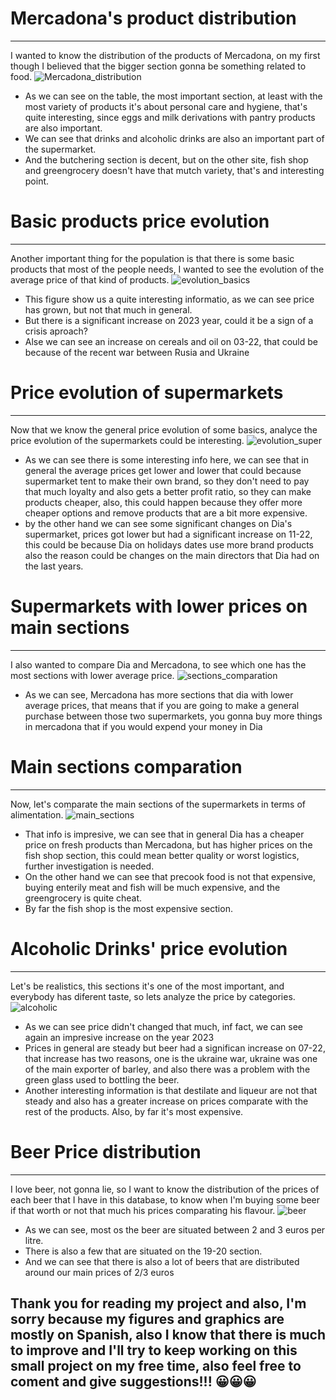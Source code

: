 # Mercadona's product distribution
---
I wanted to know the distribution of the products of Mercadona, on my first though I believed that the bigger section gonna be something related to food.
![Mercadona_distribution](../images/distribucion_productos_mercadona.png)
- As we can see on the table, the most important section, at least with the most variety of products it's about personal care and hygiene, that's quite interesting, since eggs and milk derivations with pantry products are also important.
- We can see that drinks and alcoholic drinks are also an important part of the supermarket.
- And the butchering section is decent, but on the other site, fish shop and greengrocery doesn't have that mutch variety, that's and interesting point.

# Basic products price evolution
---
Another important thing for the population is that there is some basic products that most of the people needs,
I wanted to see the evolution of the average price of that kind of products.
![evolution_basics](../images/evolucion_precios_productos_basicos.png)
- This figure show us a quite interesting informatio, as we can see price has grown, but not that much in general.
- But there is a significant increase on 2023 year, could it be a sign of a crisis aproach?
- Alse we can see an increase on cereals and oil on 03-22, that could be because of the recent war between Rusia and Ukraine

# Price evolution of supermarkets
---
Now that we know the general price evolution of some basics, analyce the price evolution of the supermarkets could be interesting.
![evolution_super](../images/evolucion_precios_supermercados.png)
- As we can see there is some interesting info here, we can see that in general the average prices get lower and lower that could because supermarket tent to make their own brand, so they don't need to pay that much loyalty and also gets a better profit ratio, so they can make products cheaper, also, this could happen because they offer more cheaper options and remove products that are a bit more expensive.
- by the other hand we can see some significant changes on Dia's supermarket, prices got lower but had a significant increase on 11-22, this could be because Dia on holidays dates use more brand products also the reason could be changes on the main directors that Dia had on the last years.

# Supermarkets with lower prices on main sections
---
I also wanted to compare Dia and Mercadona, to see which one has the most sections with lower average price.
![sections_comparation](../images/mas_secciones_baratas.png)
- As we can see, Mercadona has more sections that dia with lower average prices, that means that if you are going to make a general purchase between those two supermarkets, you gonna buy more things in mercadona that if you would expend your money in Dia

# Main sections comparation
---
Now, let's comparate the main sections of the supermarkets in terms of alimentation.
![main_sections](../images/precio_promedio_secciones_principales.png)
- That info is impresive, we can see that in general Dia has a cheaper price on fresh products than Mercadona, but has higher prices on the fish shop section, this could mean better quality or worst logistics, further investigation is needed.
- On the other hand we can see that precook food is not that expensive, buying enterily meat and fish will be much expensive, and the greengrocery is quite cheat.
- By far the fish shop is the most expensive section.

# Alcoholic Drinks' price evolution
---
Let's be realistics, this sections it's one of the most important, and everybody has diferent taste, so lets analyze the price by categories.
![alcoholic](../images/evolucion_alcohol.png)
- As we can see price didn't changed that much, inf fact, we can see again an impresive increase on the year 2023
- Prices in general are steady but beer had a significan increase on 07-22, that increase has two reasons, one is the ukraine war, ukraine was one of the main exporter of barley, and also there was a problem with the green glass used to bottling the beer.
- Another interesting information is that destilate and liqueur are not that steady and also has a greater increase on prices comparate with the rest of the products. Also, by far it's most expensive.

# Beer Price distribution
---
I love beer, not gonna lie, so I want to know the distribution of the prices of each beer that I have in this database, to know when I'm buying some beer if that worth or not that much his prices comparating his flavour.
![beer](../images/dstribucion_cerveza.png)
- As we can see, most os the beer are situated between 2 and 3 euros per litre.
- There is also a few that are situated on the 19-20 section.
- And we can see that there is also a lot of beers that are distributed around our main prices of 2/3 euros

## Thank you for reading my project and also, I'm sorry because my figures and graphics are mostly on Spanish, also I know that there is much to improve and I'll try to keep working on this small project on my free time, also feel free to coment and give suggestions!!! 😀😀😀
